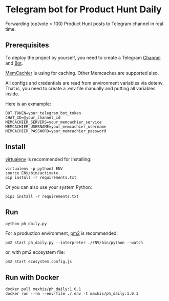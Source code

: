# Telegram bot for Product Hunt Daily

Forwarding top(vote > 100) Product Hunt posts to Telegram channel in real time.

## Prerequisites

To deploy the project by yourself, you need to create a Telegram [Channel](https://telegram.org/faq_channels) and [Bot](https://core.telegram.org/bots).

[MemCachier](https://www.memcachier.com/) is using for caching. Other Memcaches are supported also.

All configs and credentials are read from environment variables via dotenv. That is, you need to create a .env file manually and putting all variables inside.

Here is an exmample:

```
BOT_TOKEN=your_telegram_bot_token
CHAT_ID=@your_channel_id
MEMCACHIER_SERVERS=your_memcachier_service
MEMCACHIER_USERNAME=your_memcachier_username
MEMCACHIER_PASSWORD=your_memcachier_password
```

## Install

[virtualenv](https://virtualenv.pypa.io) is recommended for installing:

```
virtualenv -p python3 ENV
source ENV/bin/activate
pip install -r requirements.txt
```

Or you can also use your system Python:

```
pip3 install -r requirements.txt
```

## Run

```
python ph_daily.py
```

For a production environment, [pm2](http://pm2.keymetrics.io/) is recommended:

```
pm2 start ph_daily.py --interpreter ./ENV/bin/python --watch
```

or, with pm2 ecosystem file:

```
pm2 start ecosystem.config.js
```

## Run with Docker

```
docker pull maxhis/ph_daily:1.0.1
docker run --rm --env-file ./.env -t maxhis/ph_daily:1.0.1
```